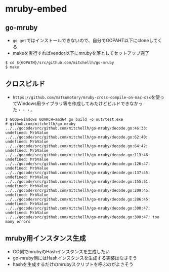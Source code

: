 # mruby-embed

## go-mruby

* `go get`ではインストールできないので、自分でGOPAHT以下にcloneしてくる
* makeを実行すればvendor以下にmrubyを落としてセットアップ完了
```
$ cd ${GOPATH}/src/github.com/mitchellh/go-mruby
$ make
```

## クロスビルド

 * `https://github.com/matsumotory/mruby-cross-compile-on-mac-osx`を使ってWindows用ライブラリ等を作成してみたけどビルドできなかった・・・。
```
$ GOOS=windows GOARCH=amd64 go build -o out/test.exe
# github.com/mitchellh/go-mruby
../../gocode/src/github.com/mitchellh/go-mruby/decode.go:46:33: undefined: MrbValue
../../gocode/src/github.com/mitchellh/go-mruby/decode.go:62:40: undefined: MrbValue
../../gocode/src/github.com/mitchellh/go-mruby/decode.go:64:42: undefined: MrbValue
../../gocode/src/github.com/mitchellh/go-mruby/decode.go:113:46: undefined: MrbValue
../../gocode/src/github.com/mitchellh/go-mruby/decode.go:126:47: undefined: MrbValue
../../gocode/src/github.com/mitchellh/go-mruby/decode.go:137:45: undefined: MrbValue
../../gocode/src/github.com/mitchellh/go-mruby/decode.go:155:51: undefined: MrbValue
../../gocode/src/github.com/mitchellh/go-mruby/decode.go:209:45: undefined: MrbValue
../../gocode/src/github.com/mitchellh/go-mruby/decode.go:286:45: undefined: MrbValue
../../gocode/src/github.com/mitchellh/go-mruby/decode.go:300:47: undefined: MrbValue
../../gocode/src/github.com/mitchellh/go-mruby/decode.go:300:47: too many errors
```


## mruby用インスタンス生成

* GO側でmrubyのHashインスタンスを生成したい
* go-mruby側にはHashインスタンスを生成する実装はなさそう
* hashを生成するだけのmrubyスクリプトを呼ぶのがよさそう
